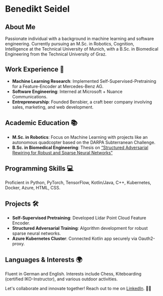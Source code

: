 # Benedikt Seidel

## About Me
Passionate individual with a background in machine learning and software engineering. Currently pursuing an M.Sc. in Robotics, Cognition, Intelligence at the Technical University of Munich, with a B.Sc. in Biomedical Engineering from the Technical University of Graz.

## Work Experience 💼
- **Machine Learning Research**: Implemented Self-Supervised-Pretraining for a Feature-Encoder at Mercedes-Benz AG.
- **Software Engineering**: Interned at Microsoft + Nuance Communications.
- **Entrepreneurship**: Founded Bensbier, a craft beer company involving sales, marketing, and web development.

## Academic Education 📚
- **M.Sc. in Robotics**: Focus on Machine Learning with projects like an autonomous quadcopter based on the DARPA Subterranean Challenge.
- **B.Sc. in Biomedical Engineering**: Thesis on [“Structured Adversarial Rewiring for Robust and Sparse Neural Networks”](https://github.com/bnanony/StructuredRewRobustSparseNNs.git)

## Programming Skills 💻
Proficient in Python, PyTorch, TensorFlow, Kotlin/Java, C++, Kubernetes, Docker, Azure, HTML, CSS.

## Projects 🛠️
- **Self-Supervised Pretraining**: Developed Lidar Point Cloud Feature Encoder.
- **Structured Adversarial Training**: Algorithm development for robust sparse neural networks.
- **Azure Kubernetes Cluster**: Connected Kotlin app securely via Oauth2-proxy.

## Languages & Interests 🌍
Fluent in German and English. Interests include Chess, Kiteboarding (certified IKO-Instructor), and various outdoor activities.

Let's collaborate and innovate together! Reach out to me on [LinkedIn](linkedin.com/in/benedikt-seidel). 📧🤝
